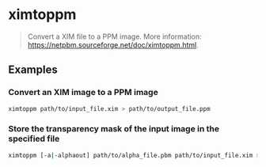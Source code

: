 # ximtoppm

> Convert a XIM file to a PPM image. More information: <https://netpbm.sourceforge.net/doc/ximtoppm.html>.

## Examples

### Convert an XIM image to a PPM image

```bash
ximtoppm path/to/input_file.xim > path/to/output_file.ppm
```

### Store the transparency mask of the input image in the specified file

```bash
ximtoppm [-a|-alphaout] path/to/alpha_file.pbm path/to/input_file.xim > path/to/output_file.ppm
```
